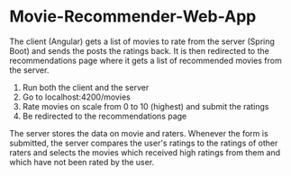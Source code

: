 # Movie-Recommender-Web-App
The client (Angular) gets a list of movies to rate from the server (Spring Boot) and sends the posts the ratings back. It is then redirected to the recommendations page where it gets a list of recommended movies from the server.

1. Run both the client and the server
2. Go to localhost:4200/movies
3. Rate movies on scale from 0 to 10 (highest) and submit the ratings
4. Be redirected to the recommendations page

The server stores the data on movie and raters. Whenever the form is submitted, the server compares the user's ratings to the ratings of other raters and selects the movies which received high ratings from them and which have not been rated by the user.
